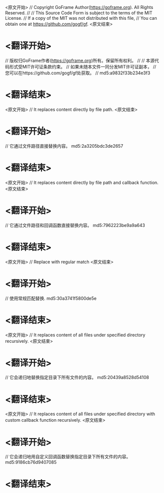 
<原文开始>
// Copyright GoFrame Author(https://goframe.org). All Rights Reserved.
//
// This Source Code Form is subject to the terms of the MIT License.
// If a copy of the MIT was not distributed with this file,
// You can obtain one at https://github.com/gogf/gf.
<原文结束>

# <翻译开始>
// 版权归GoFrame作者(https://goframe.org)所有。保留所有权利。
//
// 本源代码形式受MIT许可证条款约束。
// 如果未随本文件一同分发MIT许可证副本，
// 您可以在https://github.com/gogf/gf处获取。
// md5:a9832f33b234e3f3
# <翻译结束>


<原文开始>
// It replaces content directly by file path.
<原文结束>

# <翻译开始>
// 它通过文件路径直接替换内容。 md5:2a3205bdc3de2657
# <翻译结束>


<原文开始>
// It replaces content directly by file path and callback function.
<原文结束>

# <翻译开始>
// 它通过文件路径和回调函数直接替换内容。 md5:7962223be9a9a643
# <翻译结束>


<原文开始>
// Replace with regular match
<原文结束>

# <翻译开始>
// 使用常规匹配替换. md5:30a3741f5800de5e
# <翻译结束>


<原文开始>
// It replaces content of all files under specified directory recursively.
<原文结束>

# <翻译开始>
// 它会递归地替换指定目录下所有文件的内容。 md5:20439a8528d54108
# <翻译结束>


<原文开始>
// It replaces content of all files under specified directory with custom callback function recursively.
<原文结束>

# <翻译开始>
// 它会递归地用自定义回调函数替换指定目录下所有文件的内容。 md5:9186cb76d9407085
# <翻译结束>

